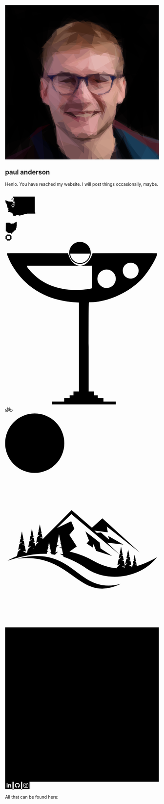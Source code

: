 <div id="profile-pic-div">
<svg id="profile-pic" xmlns="http://www.w3.org/2000/svg" version="1.1" width="1024" height="1024" viewBox="0 0 1024 1024">
<rect x="0" y="0" width="1024" height="1024" fill="#3b2928" />
<g transform="scale(4.000000) translate(0.5 0.5)">
<polygon fill="#ffb3ab" fill-opacity="0.501961" points="198,54 54,88 173,270" />
<polygon fill="var(--bg-color)" fill-opacity="0.501961" points="108,-16 -16,3 10,270" />
<polygon fill="var(--bg-color)" fill-opacity="0.501961" points="271,3 248,270 155,-16" />
<polygon fill="#c48384" fill-opacity="0.501961" points="108,270 53,111 191,240" />
<polygon fill="var(--bg-color)" fill-opacity="0.501961" points="101,270 -16,253 7,-16" />
<polygon fill="#d19485" fill-opacity="0.501961" points="192,66 68,60 201,168" />
<polygon fill="#1b081a" fill-opacity="0.501961" points="212,115 31,111 118,139" />
<polygon fill="var(--bg-color)" fill-opacity="0.501961" points="52,-16 271,117 271,-16" />
<polygon fill="var(--bg-color)" fill-opacity="0.501961" points="271,228 254,38 177,196" />
<polygon fill="#804a32" fill-opacity="0.501961" points="52,89 194,60 110,21" />
<polygon fill="var(--bg-color)" fill-opacity="0.501961" points="-16,69 -16,-10 254,-16" />
<polygon fill="#eda8a1" fill-opacity="0.501961" points="194,164 117,150 203,125" />
<polygon fill="#461321" fill-opacity="0.501961" points="114,112 96,181 134,194" />
<polygon fill="#fbc5c2" fill-opacity="0.501961" points="186,117 99,98 171,77" />
<polygon fill="var(--bg-color)" fill-opacity="0.501961" points="-1,258 -1,-12 103,270" />
<polygon fill="#002647" fill-opacity="0.501961" points="178,197 187,270 271,255" />
<polygon fill="#ffd5d8" fill-opacity="0.501961" points="122,135 151,170 130,124" />
<polygon fill="#cb9c85" fill-opacity="0.501961" points="146,270 135,150 187,229" />
<polygon fill="var(--bg-color)" fill-opacity="0.501961" points="-16,4 81,-16 33,270" />
<polygon fill="var(--bg-color)" fill-opacity="0.501961" points="256,-3 154,-16 255,225" />
<polygon fill="#925b6b" fill-opacity="0.501961" points="60,162 65,91 131,163" />
<polygon fill="#462a1f" fill-opacity="0.501961" points="157,219 184,188 120,229" />
<polygon fill="var(--bg-color)" fill-opacity="0.501961" points="187,253 221,263 178,194" />
<polygon fill="var(--bg-color)" fill-opacity="0.501961" points="236,87 271,232 181,186" />
<polygon fill="#4d0805" fill-opacity="0.501961" points="157,150 141,143 166,180" />
<polygon fill="#394463" fill-opacity="0.501961" points="192,205 234,270 271,228" />
<polygon fill="#e39c9f" fill-opacity="0.501961" points="109,209 155,180 152,215" />
<polygon fill="#410104" fill-opacity="0.501961" points="163,175 129,176 146,182" />
<polygon fill="#dfab94" fill-opacity="0.501961" points="177,189 164,156 199,117" />
<polygon fill="#6a4e47" fill-opacity="0.501961" points="112,28 79,42 64,119" />
<polygon fill="var(--bg-color)" fill-opacity="0.501961" points="271,88 199,-13 203,207" />
<polygon fill="var(--bg-color)" fill-opacity="0.501961" points="271,32 113,-16 -8,23" />
<polygon fill="var(--bg-color)" fill-opacity="0.501961" points="91,255 73,165 -16,165" />
<polygon fill="#24131d" fill-opacity="0.501961" points="106,110 124,135 66,119" />
<polygon fill="#aa6e76" fill-opacity="0.501961" points="85,229 100,243 85,197" />
<polygon fill="#9d6b4c" fill-opacity="0.501961" points="142,72 152,32 197,88" />
<polygon fill="#d68d8e" fill-opacity="0.501961" points="90,99 148,77 133,120" />
<polygon fill="#a47683" fill-opacity="0.501961" points="91,179 63,159 87,117" />
<polygon fill="#c99f85" fill-opacity="0.501961" points="171,270 130,228 184,220" />
<polygon fill="#654d47" fill-opacity="0.501961" points="171,146 200,100 193,75" />
<polygon fill="#270811" fill-opacity="0.501961" points="156,112 122,120 159,130" />
<polygon fill="#c8a9aa" fill-opacity="0.501961" points="175,118 156,115 176,128" />
<polygon fill="var(--bg-color)" fill-opacity="0.501961" points="53,191 -16,26 65,18" />
<polygon fill="#4a3239" fill-opacity="0.501961" points="81,195 131,222 131,246" />
<polygon fill="#4d2815" fill-opacity="0.501961" points="139,25 187,52 96,43" />
<polygon fill="#63171e" fill-opacity="0.501961" points="258,247 269,230 196,206" />
<polygon fill="var(--bg-color)" fill-opacity="0.501961" points="229,220 227,138 184,168" />
<polygon fill="#ffb1a6" fill-opacity="0.501961" points="200,120 184,163 199,153" />
<polygon fill="#9e464b" fill-opacity="0.501961" points="58,152 59,124 80,170" />
<polygon fill="#b2696c" fill-opacity="0.501961" points="118,219 150,173 102,197" />
<polygon fill="#562b31" fill-opacity="0.501961" points="85,166 112,189 142,160" />
<polygon fill="#eca3a4" fill-opacity="0.501961" points="155,163 131,161 126,124" />
<polygon fill="#084562" fill-opacity="0.501961" points="197,208 216,266 270,260" />
<polygon fill="#ebc3bd" fill-opacity="0.501961" points="149,108 184,88 140,79" />
<polygon fill="#000517" fill-opacity="0.501961" points="121,263 49,263 46,211" />
<polygon fill="var(--bg-color)" fill-opacity="0.501961" points="-16,-7 57,70 134,-11" />
<polygon fill="var(--bg-color)" fill-opacity="0.501961" points="210,209 189,12 271,189" />
<polygon fill="#684231" fill-opacity="0.501961" points="91,37 59,71 147,62" />
<polygon fill="#d8a891" fill-opacity="0.501961" points="181,243 177,196 156,229" />
<polygon fill="var(--bg-color)" fill-opacity="0.501961" points="-16,236 53,142 85,202" />
<polygon fill="var(--bg-color)" fill-opacity="0.501961" points="177,200 225,270 196,270" />
<polygon fill="#681f2e" fill-opacity="0.501961" points="180,188 179,203 214,209" />
<polygon fill="var(--bg-color)" fill-opacity="0.501961" points="271,93 99,3 254,-16" />
<polygon fill="#000940" fill-opacity="0.501961" points="173,116 186,119 178,126" />
<polygon fill="#1e0b1d" fill-opacity="0.501961" points="127,119 122,131 89,109" />
<polygon fill="#a76b5c" fill-opacity="0.501961" points="186,118 180,127 195,146" />
<polygon fill="#ad6e71" fill-opacity="0.501961" points="147,70 80,115 78,78" />
<polygon fill="#683132" fill-opacity="0.501961" points="117,143 90,147 110,162" />
<polygon fill="var(--bg-color)" fill-opacity="0.501961" points="186,165 241,144 182,189" />
<polygon fill="#642b1e" fill-opacity="0.501961" points="161,183 152,154 167,167" />
<polygon fill="#ce9c86" fill-opacity="0.501961" points="184,122 184,171 158,202" />
<polygon fill="#4d3a55" fill-opacity="0.501961" points="153,146 169,145 156,150" />
<polygon fill="#040000" fill-opacity="0.501961" points="97,177 121,187 108,176" />
<polygon fill="#2e1813" fill-opacity="0.501961" points="110,219 147,220 127,225" />
<polygon fill="#2f0e22" fill-opacity="0.501961" points="-3,255 26,260 44,232" />
<polygon fill="#995754" fill-opacity="0.501961" points="177,127 137,129 138,140" />
<polygon fill="#b6a187" fill-opacity="0.501961" points="114,182 151,179 133,186" />
<polygon fill="#af5d6f" fill-opacity="0.501961" points="126,124 114,157 128,155" />
<polygon fill="#dfa2a1" fill-opacity="0.501961" points="127,175 155,172 150,162" />
<polygon fill="#6f4b4c" fill-opacity="0.501961" points="88,235 136,224 117,264" />
<polygon fill="#724732" fill-opacity="0.501961" points="142,37 182,52 196,78" />
<polygon fill="#835e67" fill-opacity="0.501961" points="62,138 110,118 85,118" />
<polygon fill="#ac816b" fill-opacity="0.501961" points="196,91 196,109 175,104" />
<polygon fill="#000036" fill-opacity="0.501961" points="79,127 80,116 74,121" />
<polygon fill="#ac2f23" fill-opacity="0.501961" points="195,128 198,134 199,123" />
<polygon fill="#320d13" fill-opacity="0.501961" points="148,174 156,177 142,185" />
<polygon fill="#462f2a" fill-opacity="0.501961" points="62,72 63,98 86,44" />
<polygon fill="#8d6b53" fill-opacity="0.501961" points="112,30 86,50 85,40" />
<polygon fill="var(--bg-color)" fill-opacity="0.501961" points="271,102 194,118 211,35" />
<polygon fill="#dba086" fill-opacity="0.501961" points="183,221 172,206 178,246" />
<polygon fill="#56161a" fill-opacity="0.501961" points="69,135 64,149 71,154" />
<polygon fill="#7a4945" fill-opacity="0.501961" points="108,127 88,135 121,142" />
<polygon fill="var(--bg-color)" fill-opacity="0.501961" points="62,214 91,270 83,197" />
<polygon fill="#fcc0b5" fill-opacity="0.501961" points="195,119 189,125 198,145" />
<polygon fill="#edb9bc" fill-opacity="0.501961" points="132,126 130,153 144,159" />
<polygon fill="#ba8166" fill-opacity="0.501961" points="137,71 159,84 180,61" />
<polygon fill="#201820" fill-opacity="0.501961" points="167,270 198,263 185,231" />
<polygon fill="#a47b6c" fill-opacity="0.501961" points="142,225 135,270 160,215" />
<polygon fill="var(--bg-color)" fill-opacity="0.501961" points="63,114 39,-16 -16,270" />
<polygon fill="#7d5d5d" fill-opacity="0.501961" points="172,114 163,109 155,120" />
<polygon fill="#d4a290" fill-opacity="0.501961" points="184,84 183,116 168,80" />
<polygon fill="#b36b66" fill-opacity="0.501961" points="103,108 148,109 131,119" />
<polygon fill="#985a5d" fill-opacity="0.501961" points="109,206 139,198 80,172" />
<polygon fill="#4a291a" fill-opacity="0.501961" points="117,27 160,34 101,66" />
<polygon fill="#ce8d8a" fill-opacity="0.501961" points="138,128 156,146 140,141" />
<polygon fill="#a1717b" fill-opacity="0.501961" points="89,169 66,162 75,123" />
<polygon fill="#925b68" fill-opacity="0.501961" points="130,174 107,170 101,177" />
<polygon fill="#e0a5a5" fill-opacity="0.501961" points="159,180 143,216 138,188" />
<polygon fill="#84614f" fill-opacity="0.501961" points="98,47 120,44 81,64" />
<polygon fill="#0e0d26" fill-opacity="0.501961" points="60,200 66,270 40,216" />
<polygon fill="#8a616c" fill-opacity="0.501961" points="83,198 125,236 88,223" />
<polygon fill="#311c11" fill-opacity="0.501961" points="166,206 159,206 152,216" />
<polygon fill="#65474f" fill-opacity="0.501961" points="81,90 66,126 70,70" />
<polygon fill="var(--bg-color)" fill-opacity="0.501961" points="181,189 271,13 241,218" />
<polygon fill="#e3aca6" fill-opacity="0.501961" points="175,158 184,141 154,153" />
<polygon fill="var(--bg-color)" fill-opacity="0.501961" points="247,-4 202,75 120,-16" />
<polygon fill="#451608" fill-opacity="0.501961" points="140,119 170,127 145,128" />
<polygon fill="#72312c" fill-opacity="0.501961" points="147,115 156,138 135,125" />
<polygon fill="var(--bg-color)" fill-opacity="0.501961" points="73,168 82,209 31,143" />
<polygon fill="#4a3540" fill-opacity="0.501961" points="97,194 107,218 85,193" />
<polygon fill="#1a1c49" fill-opacity="0.501961" points="176,129 181,122 176,138" />
<polygon fill="#956979" fill-opacity="0.501961" points="100,111 70,117 83,79" />
<polygon fill="#502919" fill-opacity="0.501961" points="177,46 171,59 151,31" />
<polygon fill="#896553" fill-opacity="0.501961" points="152,209 178,197 183,178" />
<polygon fill="var(--bg-color)" fill-opacity="0.501961" points="71,224 84,266 123,270" />
<polygon fill="#1b0607" fill-opacity="0.501961" points="178,198 184,204 179,214" />
<polygon fill="#b36067" fill-opacity="0.501961" points="63,139 63,158 58,142" />
<polygon fill="#250b06" fill-opacity="0.501961" points="119,128 88,127 114,120" />
<polygon fill="#000b3e" fill-opacity="0.501961" points="131,121 137,118 137,133" />
<polygon fill="#dea495" fill-opacity="0.501961" points="184,140 169,165 181,123" />
<polygon fill="#311a20" fill-opacity="0.501961" points="93,109 120,116 83,117" />
<polygon fill="#a17661" fill-opacity="0.501961" points="158,45 146,40 160,54" />
<polygon fill="var(--bg-color)" fill-opacity="0.501961" points="7,0 71,188 -12,265" />
<polygon fill="#9e6b75" fill-opacity="0.501961" points="103,154 73,140 77,180" />
<polygon fill="var(--bg-color)" fill-opacity="0.501961" points="196,111 271,131 221,187" />
<polygon fill="#a5614f" fill-opacity="0.501961" points="95,80 123,81 129,58" />
<polygon fill="#b58877" fill-opacity="0.501961" points="188,141 147,217 182,180" />
<polygon fill="#96514f" fill-opacity="0.501961" points="132,160 144,161 128,177" />
<polygon fill="#cd9079" fill-opacity="0.501961" points="173,138 177,124 173,118" />
<polygon fill="#1e1431" fill-opacity="0.501961" points="111,149 121,138 123,121" />
<polygon fill="#f2beb4" fill-opacity="0.501961" points="188,163 196,157 188,141" />
<polygon fill="#4a4350" fill-opacity="0.501961" points="223,215 268,228 242,228" />
<polygon fill="#bb8386" fill-opacity="0.501961" points="85,142 80,131 104,147" />
<polygon fill="#9d6864" fill-opacity="0.501961" points="140,143 145,135 137,123" />
<polygon fill="#7c3637" fill-opacity="0.501961" points="165,162 146,154 139,140" />
<polygon fill="#bb8b86" fill-opacity="0.501961" points="143,178 148,178 137,191" />
<polygon fill="#563d37" fill-opacity="0.501961" points="185,110 187,129 191,110" />
<polygon fill="#cf8a84" fill-opacity="0.501961" points="133,118 113,80 98,95" />
<polygon fill="#592e35" fill-opacity="0.501961" points="108,156 93,172 132,169" />
<polygon fill="var(--bg-color)" fill-opacity="0.501961" points="93,37 -16,32 177,-16" />
<polygon fill="#0c0000" fill-opacity="0.501961" points="48,231 61,270 1,263" />
<polygon fill="#9d7164" fill-opacity="0.501961" points="126,231 150,221 143,242" />
<polygon fill="#784c38" fill-opacity="0.501961" points="190,103 190,71 198,96" />
<polygon fill="#442517" fill-opacity="0.501961" points="158,54 104,39 130,24" />
<polygon fill="var(--bg-color)" fill-opacity="0.501961" points="-2,41 123,-16 53,82" />
<polygon fill="#4e3a54" fill-opacity="0.501961" points="176,138 172,145 164,146" />
<polygon fill="#b47673" fill-opacity="0.501961" points="152,212 111,213 108,201" />
<polygon fill="#a65b58" fill-opacity="0.501961" points="159,147 170,170 149,150" />
<polygon fill="#d29d9f" fill-opacity="0.501961" points="175,133 163,147 150,147" />
<polygon fill="#e89984" fill-opacity="0.501961" points="199,122 195,118 200,130" />
<polygon fill="#b26d79" fill-opacity="0.501961" points="61,121 70,135 66,140" />
<polygon fill="#806069" fill-opacity="0.501961" points="84,197 70,153 98,187" />
<polygon fill="#790000" fill-opacity="0.501961" points="60,125 62,129 61,135" />
<polygon fill="#daa5a4" fill-opacity="0.501961" points="116,102 149,77 128,109" />
<polygon fill="#b06c6b" fill-opacity="0.501961" points="97,147 111,144 80,131" />
<polygon fill="#a0765f" fill-opacity="0.501961" points="152,59 185,64 189,87" />
<polygon fill="#dba59a" fill-opacity="0.501961" points="159,155 181,168 177,140" />
<polygon fill="#cb9589" fill-opacity="0.501961" points="157,129 170,143 176,131" />
<polygon fill="#7c442e" fill-opacity="0.501961" points="117,65 150,72 121,47" />
<polygon fill="#1d4a6a" fill-opacity="0.501961" points="263,265 218,270 236,233" />
<polygon fill="#4b322b" fill-opacity="0.501961" points="85,45 65,65 61,111" />
<polygon fill="var(--bg-color)" fill-opacity="0.501961" points="188,237 196,216 212,270" />
<polygon fill="#280007" fill-opacity="0.501961" points="38,223 53,203 76,196" />
<polygon fill="#000836" fill-opacity="0.501961" points="76,122 86,116 69,116" />
<polygon fill="#5f1115" fill-opacity="0.501961" points="132,177 133,181 119,177" />
<polygon fill="#8b6a54" fill-opacity="0.501961" points="111,36 99,32 112,29" />
<polygon fill="#030000" fill-opacity="0.501961" points="155,125 155,129 145,122" />
<polygon fill="#c69987" fill-opacity="0.501961" points="177,200 148,230 178,250" />
<polygon fill="#bd7379" fill-opacity="0.501961" points="119,152 140,168 125,146" />
<polygon fill="var(--bg-color)" fill-opacity="0.501961" points="156,-16 178,34 -12,1" />
<polygon fill="#604134" fill-opacity="0.501961" points="147,219 171,192 170,204" />
<polygon fill="#593240" fill-opacity="0.501961" points="122,154 93,147 111,146" />
<polygon fill="#9d5755" fill-opacity="0.501961" points="95,150 84,177 110,149" />
<polygon fill="#6b3e45" fill-opacity="0.501961" points="121,132 113,144 119,121" />
<polygon fill="#4f1b25" fill-opacity="0.501961" points="256,250 223,216 271,237" />
<polygon fill="#63403e" fill-opacity="0.501961" points="66,96 72,68 106,53" />
<polygon fill="#4c425a" fill-opacity="0.501961" points="79,132 76,137 86,144" />
<polygon fill="#000438" fill-opacity="0.501961" points="122,123 118,118 135,120" />
<polygon fill="#a77580" fill-opacity="0.501961" points="73,125 73,146 94,163" />
<polygon fill="#b47071" fill-opacity="0.501961" points="148,112 121,113 136,101" />
<polygon fill="#0a253c" fill-opacity="0.501961" points="235,264 192,214 215,262" />
<polygon fill="#e2b3b1" fill-opacity="0.501961" points="173,108 138,105 141,76" />
<polygon fill="#ce9182" fill-opacity="0.501961" points="109,100 141,73 152,80" />
<polygon fill="#5d3928" fill-opacity="0.501961" points="147,44 142,29 164,38" />
<polygon fill="#7c253c" fill-opacity="0.501961" points="122,194 124,186 109,186" />
<polygon fill="#ae8c79" fill-opacity="0.501961" points="181,108 183,70 189,97" />
<polygon fill="#51212c" fill-opacity="0.501961" points="222,214 187,204 181,189" />
<polygon fill="#000d40" fill-opacity="0.501961" points="178,128 177,118 182,117" />
<polygon fill="#855048" fill-opacity="0.501961" points="127,210 143,219 119,220" />
<polygon fill="#cf8f8b" fill-opacity="0.501961" points="135,145 152,165 148,175" />
<polygon fill="#5d2b30" fill-opacity="0.501961" points="62,147 71,138 71,130" />
<polygon fill="#98585f" fill-opacity="0.501961" points="62,158 71,166 73,144" />
</g>
</svg>
</div>

## paul anderson
Henlo. You have reached my website. I will post things occasionally, maybe.

<div id="about-me-svg-div">
<!-- Created for MapSVG plugin: http://mapsvg.com. License: https://creativecommons.org/licenses/by/4.0/ -->
<svg
   id="about-me-wa"
   class="about-me"
   xmlns="http://www.w3.org/2000/svg"
   viewBox="503 464 75 10"
   width="100"
   height="100">
  <path
     d="m 577.34444,486.75606 -2.33,0 -2.5,0 -2.5,0 -2.5,0 -2.5,0 -2.5,0 -2.5,0 -2.5,0 -0.16,0 -0.28,0.25 -1.2,0.49 -2.37,0.15 -4.76,1.3 -2.09,1.02 -1.84,0.5 -3.43,0.48 -3.1,0.68 -1.31,-0.06 -0.55,-0.58 -1.5,-0.33 -2.45,-0.08 -2.07,0.39 -1.91,1.17 -0.61,0.12 0,0 -0.5,0.04 -3.37,-0.46 -0.84,-0.03 -0.72,-0.62 -0.19,-1.02 -0.91,-3.08 -0.93,-1.85 -0.94,-0.61 -0.74,-0.25 -0.94,0.34 -0.29,-0.19 -0.45,-0.05 -1,-0.68 -0.57,-0.68 -1.75,0.05 -0.36,-0.44 -1.95,0.44 -0.6,-0.45 -1.06,0.29 0.26,-1.27 -0.05,-1.6 0.05,-1.56 0.26,1.14 0.66,1.21 0.32,-1.37 0.22,-1.73 -0.65,-0.67 -1.07,-0.49 -0.38,-1.62 2.54,-1.38 -1.35,-0.29 -0.53,-0.62 -0.65,-0.08 -0.05,0.48 -0.21,0.63 -0.23,-0.83 -0.07,-0.98 -0.27,-1.68 -1.04,-2.71 -0.63,-3.53 -0.79,-1.75 -1.52,-1.68 -0.4,-0.98 -0.36,-2.49 0.2,-1.89 -0.28,-1.33 0.73,0.08 1.92,1.05 2.39,0.82 0.72,0.6 1.16,0.44 6.41,0.69 0.42,-0.07 0.83,-0.43 0.35,0.05 0.94,0.97 0.47,0.12 0.61,-0.05 0.45,-0.19 0.77,-0.67 0.1,0.25 -0.01,0.62 0.28,0.88 0.57,1.14 0.21,0.71 -1.15,1.99 -0.22,0.04 -0.03,-0.67 -0.15,-0.13 -2.16,3.36 -0.76,1.59 -0.08,0.72 0.03,0.42 0.3,0.1 0.69,-0.16 1.02,-0.66 0.05,-0.14 -0.95,0.23 -0.46,0.02 0.06,-0.75 0.11,-0.36 0.62,-1.11 0.65,-0.67 0.93,-0.71 0.54,-0.59 0.37,-0.86 1.03,-1.03 0.19,-0.29 -0.04,-0.85 0.07,-0.16 0.5,0.11 0.21,1.45 -0.12,0.65 -0.89,0.79 -0.11,0.28 0.16,1.08 -0.14,0.1 -0.34,-0.13 -0.11,0.07 0.84,1.17 0.27,0.91 0.04,0.81 -0.23,1.55 -0.25,0.26 -0.42,-0.09 -0.56,-0.48 -0.12,0.16 -0.44,1.2 -0.15,-0.11 -0.28,-1.42 -0.15,-0.11 -0.86,0.65 -0.34,0.62 -0.3,0.99 -0.38,0.46 1.07,0.1 0.96,-0.2 0.77,0.47 0.26,0.01 0.71,-0.46 0.22,-0.31 0.58,-1.5 0.29,-0.27 0.44,-0.01 0.42,-0.23 0.62,-0.82 0.02,-0.33 -0.23,-1.85 0.07,-1.05 -0.12,-0.33 -0.28,-0.35 0.04,-0.34 0.22,-0.55 0.02,-0.5 -0.19,-0.45 0.08,-0.51 0.59,-1.09 0.11,-0.48 0.72,-1.09 -0.18,-0.44 -0.53,-0.54 -0.33,-0.47 -0.34,-0.74 -0.26,-0.25 -0.08,0.11 0.36,1.21 -0.08,0.08 -0.93,-0.65 -0.22,-0.41 -0.11,-0.56 0.08,-0.42 0.5,-0.41 0.6,-0.15 -0.05,-0.35 -0.75,-1.13 -0.5,-0.52 -0.39,-0.25 -0.52,-0.07 -0.23,-0.19 -0.06,-0.27 0.11,-0.35 0.28,-0.11 0.8,0.14 0.43,-0.25 -0.04,-0.45 -0.13,-0.25 0.02,-1.62 -0.31,-1.32 -0.16,-0.22 -0.17,-0.02 -0.18,0.18 -0.5,0.05 -0.31,-0.43 -0.34,-0.84 -0.62,-2 0.96,0 4.01,0 4.01,0 4.01,0 4.01,0 4.01,0 4.01,0 4.01,0 4.01,0 4.01,0 4.01,0 4.01,0 4.01,0 4.01,0 0.98,0 0.02,2.28 0.01,2.28 0.01,2.28 0.01,2.27 0.01,2.26 0.01,2.25 0.01,2.25 0.01,2.24 0.01,2.23 0.01,2.23 0.01,2.22 0.01,2.21 0.01,2.21 0.01,2.2 0.01,2.19 0.01,2.19 -0.07,0.13 -0.06,0.32 0.27,0.91 0.63,1.32 0.2,0.93 -0.24,0.53 0.17,0.92 0.39,0.71 z m -55.4,-36.99 0.13,0.31 -0.38,0.3 -0.27,0.05 -0.43,-0.48 -0.19,-0.06 0.15,0.74 -0.05,0.25 -0.88,-0.46 -0.16,-0.36 0.25,-0.38 0.55,-0.4 0.19,-0.05 1.09,0.54 z m -2.18,2.44 0.25,0.46 -1.01,-0.3 -0.43,-0.27 -0.13,-0.26 -0.15,-0.86 0.07,-0.28 0.45,-0.1 0.85,1.06 0.1,0.55 z m 1.81,0.98 -0.15,0.14 -0.5,-0.19 -0.3,-0.32 -0.1,-0.39 0.19,-0.75 0.25,-0.19 0.16,0.04 0.07,0.66 0.45,0.7 -0.07,0.3 z m 2.34,3.88 0.46,1.84 0.2,-0.77 1.28,1.33 0,0.65 -0.16,0.22 -0.27,0.08 -0.25,-0.19 -0.23,-0.46 -0.29,-0.24 -0.61,-0.16 -0.32,-0.52 -0.11,-0.36 -0.03,-1.03 -0.15,-0.32 -0.33,-0.07 -0.31,-0.25 -0.48,-0.72 -0.07,-0.19 0.23,-0.59 0.52,-0.99 0.38,-0.47 0.24,0.05 0.29,0.3 0.35,0.54 -0.06,0.38 -1.41,0.75 -0.05,0.17 0.68,0.21 0.25,0.19 0.25,0.62 z m 0.71,7.86 -0.05,0.27 -0.52,-0.32 -0.17,-0.29 0.02,-0.66 0.13,-0.43 0.1,-0.09 0.31,0.19 0.09,0.11 0.09,1.22 z m 0.97,2.77 -0.04,0.32 -0.36,0.25 -0.19,-0.06 -0.01,-0.37 -0.1,-0.06 -0.39,0.45 0.03,-0.88 0.19,-0.93 0.17,-0.02 0.25,0.61 0.45,0.69 z m -4.32,2.64 -0.09,0.27 -0.13,-0.01 -0.29,-0.55 -0.04,-0.39 0.25,-0.28 0.34,0.81 -0.04,0.15 z"
     title="Washington"
     id="US-WA" stroke="var(--fg-color)" fill="var(--bg-color)" stroke-width=".13em" />
</svg>
<div></div> <!-- for grid spacing -->
<!-- Created for MapSVG plugin: http://mapsvg.com. License: https://creativecommons.org/licenses/by/4.0/ -->
<svg
   id="about-me-oh"
   class="about-me"
   xmlns="http://www.w3.org/2000/svg"
   viewBox="877 554.5 45 13"
   width="40"
   height="40">
  <path
     d="m 919.78444,555.87606 -1.11,0.54 -0.21,0.5 0.34,0.63 0.18,0.82 0.02,1 -0.62,2.2 -1.28,3.38 -0.64,2.12 -0.02,0.87 -0.84,1.13 -1.66,1.4 -1.16,0.84 -0.66,0.29 -0.56,-0.02 -0.44,-0.34 -0.5,0.23 -0.56,0.8 -0.51,0.41 -0.48,0.02 -0.41,0.52 -0.34,1 -0.32,0.58 -0.3,0.15 -0.02,0.51 0.25,0.86 -0.02,0.31 -0.14,0.01 -0.13,-0.05 -0.33,0.19 -0.36,0.48 -0.14,0.01 -0.1,-0.08 -0.1,-0.63 -0.3,-0.44 -0.48,-0.26 -0.67,0.58 -0.86,1.42 -0.37,0.92 0.14,0.64 0.08,0.93 -0.22,0.38 -0.46,0.14 -0.37,0.51 -0.25,0.86 -0.65,0.55 -1.04,0.23 -1.09,-0.4 -0.08,-0.03 -1.29,-1.08 -0.81,-1.04 -0.34,-0.99 -1.12,-0.05 -1.92,0.91 -1.44,0.13 -0.98,-0.62 -0.73,-0.25 -0.73,0.21 -0.7,0.4 -0.58,-0.24 -0.72,-0.74 -1.13,-0.52 -1.55,-0.29 -1.08,-0.81 -0.59,-1.31 -0.64,-0.91 -0.67,-0.5 -0.75,-0.14 -0.8,0.2 -0.62,-0.1 -0.44,-0.42 -0.56,0.05 -0.52,0.4 0.01,-4.02 0.04,-3.96 0.03,-3.97 0.03,-4 0.03,-4.02 0.03,-4.03 0.04,-4.06 0.03,-4.08 3.13,-0.12 3.14,-0.11 3.13,-0.13 3.14,-0.11 0.09,-0.08 -0.02,0.04 0.13,0.22 0.85,0.14 0.58,0.26 0.45,0.39 1.64,0.77 0.5,0.47 0.49,0.26 0.5,0.05 0.33,-0.15 0.19,-0.34 0.23,-0.03 0.28,0.3 0.92,0.33 0.03,0.1 -2.55,0.57 -0.53,0.27 0.64,0.18 0.64,-0.04 0.65,-0.27 0.75,0.01 0.65,0.13 0.21,-0.11 0.08,-0.06 1.11,0.75 0.42,0.12 0.43,-0.09 0.45,-0.28 0.98,-0.37 1.52,-0.45 1.46,-0.19 1.4,0.09 0.89,-0.13 0.81,-0.47 1.79,-1.54 2.05,-1.24 3.39,-1.55 3.28,-1.21 0,1.05 0,1.32 0,1.32 0,1.31 0,1.32 0,1.31 0,1.31 0,1.31 0,1.3 0,1.3 0,1.31 0,1.29 z"
     title="Ohio"
     id="US-OH" stroke="var(--fg-color)" fill="var(--bg-color)" stroke-width="0.1em" />
</svg>
<div></div> <!-- for grid spacing -->
<svg id="about-me-cpu" class="about-me" fill="var(--fg-color)" xmlns="http://www.w3.org/2000/svg" width="24" height="24" viewBox="0 0 24 24"><path d="M16.25 6c.414 0 .75.336.75.75v9.5c0 .414-.336.75-.75.75h-9.5c-.414 0-.75-.336-.75-.75v-9.5c0-.414.336-.75.75-.75h9.5zm2.75 0c0-1.104-.896-2-2-2h-11c-1.104 0-2 .896-2 2v11c0 1.104.896 2 2 2h11c1.104 0 2-.896 2-2v-11zm-11 14v3h-1v-3h1zm4 0v3h-1v-3h1zm2 0v3h-1v-3h1zm-4 0v3h-1v-3h1zm6 0v3h-1v-3h1zm-8-20v3h-1v-3h1zm4 0v3h-1v-3h1zm2 0v3h-1v-3h1zm-4 0v3h-1v-3h1zm6 0v3h-1v-3h1zm4 15h3v1h-3v-1zm0-4h3v1h-3v-1zm0-2h3v1h-3v-1zm0 4h3v1h-3v-1zm0-6h3v1h-3v-1zm-20 8h3v1h-3v-1zm0-4h3v1h-3v-1zm0-2h3v1h-3v-1zm0 4h3v1h-3v-1zm0-6h3v1h-3v-1z"/></svg>
<div></div> <!-- for grid spacing -->
<svg id="about-me-martini" class="about-me" fill="var(--fg-color)" xmlns:rdf="http://www.w3.org/1999/02/22-rdf-syntax-ns#" xmlns="http://www.w3.org/2000/svg" height="865" viewBox="0 0 810 865" width="810" version="1.1" xmlns:cc="http://creativecommons.org/ns#" xmlns:dc="http://purl.org/dc/elements/1.1/"><path id="path4194" d="m246 848.5v-7.5h32.5 32.5v-9-9h14.5 14.5v-7.5-7.5h10 10v-10-10h14.5 14.5v-233.35-233.35l-14.575-0.68866c-152.07-7.18-273.74-79.03-341.63-201.75-9.573-17.3-23.79-50.418-23.79-55.413 0-1.266 20.738-1.42 161.04-1.2l161.05 0.253 3.0221 9c25.326 75.424 96.391 75.424 123.45 0l3.2288-9 170.11-0.25287c148.22-0.22 170.1-0.066 170.1 1.201 0 20.264-43.76 93.732-78.2 131.28-66.17 72.14-182.87 125.27-275.18 125.27-2.4538 0-5.1732 0.27314-6.0432 0.60699-1.4361 0.55109-1.5818 22.099-1.5818 234v233.39h14.5 14.5v10 10h9.4562 9.4562l0.29381 7.25 0.29381 7.25 14.75 0.27673 14.75 0.27674v8.9733 8.9733h32.5 32.5v7.5 7.5h-168.5-168.5v-7.5zm152.5-593.49c22.713-1.5807 53.512-5.9319 57.75-8.1589 1.6365-0.85994 1.75-4.7444 1.75-59.884v-58.97h-172-172v2.116c0 4.1054 15.938 23.644 33.127 40.609 51.987 51.312 118.41 78.746 204.87 84.62 10.723 0.72839 33.572 0.56291 46.5-0.33675zm148.24-11.428c35.332-9.406 48.087-52.813 23.417-79.691-26.179-28.522-72.89-16.328-82.629 21.571-8.8799 34.554 24.535 67.352 59.212 58.12zm127.57-49.596c29.062-8.9765 38.72-46.15 17.75-68.322-26.027-27.52-72.241-9.4163-72.241 28.299 0 28.821 26.868 48.556 54.491 40.024zm-292.03-76.49c-43.13-9.3716-59.654-66.233-28.354-97.576 31.396-31.439 85.356-16.007 95.574 27.334 9.9228 42.085-25.664 79.272-67.22 70.242zm25.183-5.0198c20.724-5.398 35.102-21.726 38.937-44.219l0.55-3.251h-52.089-52.089l0.70642 4.7107c4.5036 30.032 34.885 50.336 63.979 42.758z"/></svg>
<div></div> <!-- for grid spacing -->
<svg id="about-me-bike" class="about-me" fill="var(--fg-color)" width="24" height="24" xmlns="http://www.w3.org/2000/svg" fill-rule="evenodd" clip-rule="evenodd" viewbox="0 0 24 24" ><path d="M17.565 9.209c.454-.136.937-.209 1.435-.209 2.759 0 5 2.24 5 5s-2.241 5-5 5c-2.76 0-5-2.24-5-5 0-1.906 1.068-3.564 2.639-4.408l-.429-1.039-4.494 5.947h-1.741c-.251 2.525-2.385 4.5-4.975 4.5-2.76 0-5-2.24-5-5s2.24-5 5-5c.635 0 1.244.119 1.803.336l1.181-2.331-.462-1.005h-1.022c-.277 0-.5-.224-.5-.5 0-.239.189-.5.5-.5h2.491c.239 0 .5.189.5.5s-.26.5-.5.5h-.368l.47 1h6.484l-.421-1h-1.656c-.277 0-.5-.224-.5-.5 0-.311.259-.5.5-.5h2.33l1.735 4.209zm-11.217 1.024c-.421-.151-.875-.233-1.348-.233-2.208 0-4 1.792-4 4s1.792 4 4 4c2.038 0 3.722-1.528 3.969-3.5h-3.103c-.174.299-.497.5-.866.5-.552 0-1-.448-1-1 0-.533.419-.97.945-.998l1.403-2.769zm10.675.289c-1.208.689-2.023 1.989-2.023 3.478 0 2.208 1.792 4 4 4s4-1.792 4-4-1.792-4-4-4c-.364 0-.716.049-1.051.14l1.182 2.869c.491.064.869.484.869.991 0 .552-.449 1-1 1-.552 0-1-.448-1-1 0-.229.077-.44.207-.609l-1.184-2.869zm-9.783.165l-1.403 2.766.029.047h3.103c-.147-1.169-.798-2.183-1.729-2.813m.454-.898c1.254.804 2.126 2.152 2.281 3.711h.997l-2.454-5.336-.824 1.625zm7.683-1.789h-5.839l2.212 4.797 3.627-4.797z"/></svg>
<div></div> <!-- for grid spacing -->
<svg id="about-me-soccer" class="about-me" xmlns="http://www.w3.org/2000/svg" viewbox="0 0 194 194" width="194" height="194" version="1.1"><circle fill="var(--bg-color)" cx="97" cy="97" r="97" /><path fill="var(--fg-color)" d="m 94,9.2 a 88,88 0 0 0 -55,21.8 l 27,0 28,-14.4 0,-7.4 z m 6,0 0,7.4 28,14.4 27,0 a 88,88 0 0 0 -55,-21.8 z m -67.2,27.8 a 88,88 0 0 0 -20,34.2 l 16,27.6 23,-3.6 21,-36.2 -8.4,-22 -31.6,0 z m 96.8,0 -8.4,22 21,36.2 23,3.6 15.8,-27.4 a 88,88 0 0 0 -19.8,-34.4 l -31.6,0 z m -50,26 -20.2,35.2 17.8,30.8 39.6,0 17.8,-30.8 -20.2,-35.2 -34.8,0 z m -68.8,16.6 a 88,88 0 0 0 -1.8,17.4 88,88 0 0 0 10.4,41.4 l 7.4,-4.4 -1.4,-29 -14.6,-25.4 z m 172.4,0.2 -14.6,25.2 -1.4,29 7.4,4.4 a 88,88 0 0 0 10.4,-41.4 88,88 0 0 0 -1.8,-17.2 z m -106,57.2 -15.4,19 L 77.2,182.6 a 88,88 0 0 0 19.8,2.4 88,88 0 0 0 19.8,-2.4 l 15.4,-26.6 -15.4,-19 -39.6,0 z m -47.8,2.6 -7,4 A 88,88 0 0 0 68.8,180.4 l -14,-24.6 -25.4,-16.2 z m 135.2,0 -25.4,16.2 -14,24.4 a 88,88 0 0 0 46.4,-36.6 l -7,-4 z"/>
</svg>
<div></div> <!-- for grid spacing -->
<svg
   id="about-me-mountain"
   class="about-me"
   xmlns:dc="http://purl.org/dc/elements/1.1/"
   xmlns:cc="http://creativecommons.org/ns#"
   xmlns:rdf="http://www.w3.org/1999/02/22-rdf-syntax-ns#"
   xmlns:svg="http://www.w3.org/2000/svg"
   xmlns="http://www.w3.org/2000/svg"
   xmlns:sodipodi="http://sodipodi.sourceforge.net/DTD/sodipodi-0.dtd"
   xmlns:inkscape="http://www.inkscape.org/namespaces/inkscape"
   version="1.1"
   id="svg2666"
   xml:space="preserve"
   width="880"
   height="880"
   viewBox="0 0 880 880"
   sodipodi:docname="mountain-logo-silhouette-freesvg.org.svg"
   inkscape:version="0.92.4 (5da689c313, 2019-01-14)"><metadata
     id="metadata2672"><rdf:RDF><cc:Work
         rdf:about=""><dc:format>image/svg+xml</dc:format><dc:type
           rdf:resource="http://purl.org/dc/dcmitype/StillImage" /><dc:title></dc:title></cc:Work></rdf:RDF></metadata><defs
     id="defs2670"><clipPath
       clipPathUnits="userSpaceOnUse"
       id="clipPath2682"><path
         d="M 0,660 H 660 V 0 H 0 Z"
         id="path2680"
         inkscape:connector-curvature="0" /></clipPath></defs><sodipodi:namedview
     pagecolor="#ffffff"
     bordercolor="#666666"
     borderopacity="1"
     objecttolerance="10"
     gridtolerance="10"
     guidetolerance="10"
     inkscape:pageopacity="0"
     inkscape:pageshadow="2"
     inkscape:window-width="1920"
     inkscape:window-height="1018"
     id="namedview2668"
     showgrid="false"
     inkscape:zoom="0.63777693"
     inkscape:cx="624.57627"
     inkscape:cy="352.37288"
     inkscape:window-x="-8"
     inkscape:window-y="-8"
     inkscape:window-maximized="1"
     inkscape:current-layer="g2674" /><g
     id="g2674"
     inkscape:groupmode="layer"
     inkscape:label="mountain-logo-silhouette-freesvg.org"
     transform="matrix(1.3333333,0,0,-1.3333333,0,880)">
<path d="m 458.979,305.178 -68.153,21.462 -11.705,29.274 -2.068,-15.153 -27.259,17.411 10.629,12.242 -15.857,39.502 61.589,-47.979 3.063,-24.555 z m -337.051,32.294 -0.96,-0.959 -2.198,1.224 z m 357.3,-85.165 c -32.883,2.631 -66.411,12.833 -101.275,32.444 -32.227,18.129 -66.468,31.143 -101.583,39.042 l 31.099,21.854 -31.882,49.394 21.554,26.042 -13.472,32.331 -61.067,-28.738 61.741,59.047 206.699,-172.434 -2.988,-14.918 9.633,2.516 -10.969,-9.183 -3.22,-16.075 -1.522,-7.603 11.39,3.898 -13.303,-13.445 z m 33.189,2.081 -10.969,6.106 11.99,-1.005 z M 52.748,293.592 C 302.12,355.938 304.836,137.513 495.523,185.186 311.454,99.898 290.789,320.873 52.748,293.592 m 525.481,26.228 -160.75,146.166 -44.903,-40.412 -87.11,75.437 -123.812,-123.813 -0.454,2.266 -12.182,4.686 11.264,-0.616 -3.226,16.619 -8.038,2.941 h 7.449 l -7.449,37.185 -5.792,-28.922 5.792,1.531 -6.283,-3.982 -3.349,-16.718 9.632,2.515 -10.967,-9.182 -3.221,-16.075 -1.523,-7.603 11.391,3.898 -13.303,-13.448 -1.242,-6.199 -0.957,4.779 -2.007,10.017 -12.182,4.687 11.264,-0.617 -3.226,16.619 -8.038,2.941 h 7.448 l -7.448,37.185 -5.793,-28.922 5.793,1.531 -6.284,-3.982 -3.348,-16.718 9.632,2.514 -10.968,-9.18 -3.22,-16.075 -1.523,-7.604 11.391,3.898 -13.304,-13.447 -2.838,-14.168 c -1.591,-0.437 -3.18,-0.891 -4.767,-1.348 l -14.005,7.797 13.279,-1.113 -2.853,14.249 -2.008,10.018 -12.181,4.686 11.263,-0.616 -3.225,16.619 -8.038,2.941 h 7.449 l -7.449,37.184 -5.793,-28.922 5.793,1.532 -6.283,-3.983 -3.349,-16.718 9.632,2.516 -10.968,-9.182 -3.219,-16.075 -1.523,-7.604 11.39,3.899 -13.303,-13.449 -3.479,-17.364 C 36.962,298.871 23.278,292.254 9.94,284.751 72.906,304.54 126.518,316.203 178.472,313.93 l 1.238,6.185 6.652,6.724 -5.696,-1.948 0.762,3.801 1.61,8.037 5.484,4.591 -4.816,-1.257 1.674,8.358 3.142,1.993 -2.896,-0.767 2.896,14.461 3.724,-18.592 h -3.724 l 4.019,-1.471 1.613,-8.309 -5.632,0.307 6.09,-2.342 1.004,-5.009 1.427,-7.125 -6.64,0.557 7.348,-4.091 1.148,-5.733 c 4.97,-0.579 9.933,-1.299 14.896,-2.157 l 13.301,13.444 -11.389,-3.896 1.522,7.603 3.22,16.075 10.968,9.181 -9.633,-2.515 3.349,16.718 6.284,3.982 -5.793,-1.531 5.793,28.922 7.448,-37.185 h -7.448 l 8.038,-2.941 3.225,-16.619 -11.263,0.616 12.181,-4.685 2.006,-10.018 2.855,-14.25 -13.281,1.114 14.697,-8.182 0.983,-4.905 c 31.81,-10.101 64.339,-26.404 99.343,-50.253 90.524,-61.683 233.885,-38.339 301.528,48.557 -28.97,-16.298 -57.488,-29.211 -86.028,-37.48 l -0.496,2.474 -7.349,4.091 6.642,-0.556 -1.429,7.124 -1.003,5.008 -6.09,2.344 5.632,-0.309 -1.614,8.312 -4.018,1.471 h 3.725 l -3.725,18.591 -2.897,-14.462 2.897,0.767 -3.142,-1.99 -1.674,-8.363 4.816,1.259 -5.485,-4.591 -1.609,-8.037 -0.761,-3.8 5.695,1.948 -6.653,-6.724 -1.936,-9.671 h 0.01 c -0.584,-0.123 -1.17,-0.242 -1.754,-0.362 l -0.67,3.353 -11.67,6.499 10.545,-0.884 -2.267,11.314 -1.593,7.956 -9.674,3.721 8.945,-0.489 -2.562,13.199 -6.383,2.336 h 5.914 l -5.914,29.528 -4.6,-22.968 4.6,1.216 -4.991,-3.162 -2.658,-13.276 7.649,1.997 -8.709,-7.291 -2.558,-12.767 -1.208,-6.037 9.046,3.095 -10.566,-10.678 -0.087,-0.428 -2.197,10.976 -2.008,10.018 -12.18,4.686 11.263,-0.616 -3.226,16.618 -8.037,2.941 h 7.448 l -7.448,37.186 -5.793,-28.922 5.793,1.533 -6.285,-3.983 -0.326,-1.624 -53.515,50.665 70.174,-8.401 -65.108,36.82 3.816,-15.94 -35.248,30.758 -17.992,-1.242 -9.849,9.325 57.475,-7.634 -4.49,25.145 z" style="fill:var(--fg-color);fill-opacity:1;fill-rule:evenodd;stroke:none" id="path2776" inkscape:connector-curvature="0" /></g></svg>
</div>

<div id="social-container" >
<div></div> <!-- left-aligned text can go in here if I want. Decided against for now." -->
<div id="social-buttons-div">
<a class="svg-button" href="mailto:paul@mustard.lol">
    <svg id="email-svg" class="svg-button" xmlns="http://www.w3.org/2000/svg" viewbox="0 0 1 1" >
        <path d="M 0 0 L 1 0 L 1 1 L 0 1 Z" />
    </svg>
</a>
<a class="svg-button" href="https://www.linkedin.com/in/pragmaticpandy">
    <svg class="svg-button" xmlns="http://www.w3.org/2000/svg" width="24" height="24" viewBox="0 0 24 24"><path d="M0 0v24h24v-24h-24zm8 19h-3v-11h3v11zm-1.5-12.268c-.966 0-1.75-.79-1.75-1.764s.784-1.764 1.75-1.764 1.75.79 1.75 1.764-.783 1.764-1.75 1.764zm13.5 12.268h-3v-5.604c0-3.368-4-3.113-4 0v5.604h-3v-11h3v1.765c1.397-2.586 7-2.777 7 2.476v6.759z"/></svg>
</a>
<a class="svg-button" href="https://github.com/pragmaticpandy">
	<svg class="svg-button" xmlns="http://www.w3.org/2000/svg" width="24" height="24" viewBox="0 0 24 24"><path d="M0 0v24h24v-24h-24zm14.534 19.59c-.406.078-.534-.171-.534-.384v-2.195c0-.747-.262-1.233-.55-1.481 1.782-.198 3.654-.875 3.654-3.947 0-.874-.311-1.588-.824-2.147.083-.202.357-1.016-.079-2.117 0 0-.671-.215-2.198.82-.639-.18-1.323-.267-2.003-.271-.68.003-1.364.091-2.003.269-1.528-1.035-2.2-.82-2.2-.82-.434 1.102-.16 1.915-.077 2.118-.512.56-.824 1.273-.824 2.147 0 3.064 1.867 3.751 3.645 3.954-.229.2-.436.552-.508 1.07-.457.204-1.614.557-2.328-.666 0 0-.423-.768-1.227-.825 0 0-.78-.01-.055.487 0 0 .525.246.889 1.17 0 0 .463 1.428 2.688.944v1.489c0 .211-.129.459-.528.385-3.18-1.057-5.472-4.056-5.472-7.59 0-4.419 3.582-8 8-8s8 3.581 8 8c0 3.533-2.289 6.531-5.466 7.59z"/></svg>
</a>
<a class="svg-button" href="https://www.instagram.com/pragmaticpandy">
	<svg class="svg-button" xmlns="http://www.w3.org/2000/svg" width="24" height="24" viewBox="0 0 24 24"><path d="M14.667 12c0 1.473-1.194 2.667-2.667 2.667-1.473 0-2.667-1.193-2.667-2.667 0-1.473 1.194-2.667 2.667-2.667 1.473 0 2.667 1.194 2.667 2.667zm3.846-3.232c.038.843.046 1.096.046 3.232s-.008 2.389-.046 3.233c-.1 2.15-1.109 3.181-3.279 3.279-.844.038-1.097.047-3.234.047-2.136 0-2.39-.008-3.232-.046-2.174-.099-3.181-1.132-3.279-3.279-.039-.845-.048-1.098-.048-3.234s.009-2.389.047-3.232c.099-2.152 1.109-3.181 3.279-3.279.844-.039 1.097-.047 3.233-.047s2.39.008 3.233.046c2.168.099 3.18 1.128 3.28 3.28zm-2.405 3.232c0-2.269-1.84-4.108-4.108-4.108-2.269 0-4.108 1.839-4.108 4.108 0 2.269 1.84 4.108 4.108 4.108 2.269 0 4.108-1.839 4.108-4.108zm1.122-4.27c0-.53-.43-.96-.96-.96s-.96.43-.96.96.43.96.96.96c.531 0 .96-.43.96-.96zm6.77-7.73v24h-24v-24h24zm-4 12c0-2.172-.009-2.445-.048-3.298-.131-2.902-1.745-4.52-4.653-4.653-.854-.04-1.126-.049-3.299-.049s-2.444.009-3.298.048c-2.906.133-4.52 1.745-4.654 4.653-.039.854-.048 1.127-.048 3.299 0 2.173.009 2.445.048 3.298.134 2.906 1.746 4.521 4.654 4.654.854.039 1.125.048 3.298.048s2.445-.009 3.299-.048c2.902-.133 4.522-1.745 4.653-4.654.039-.853.048-1.125.048-3.298z"/></svg>
</a>
</div>
</div>

All that can be found here:
